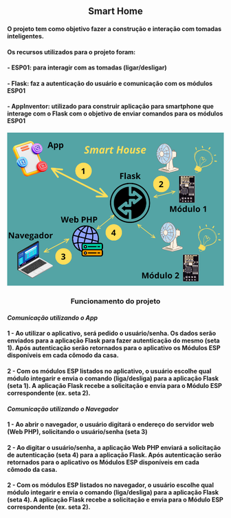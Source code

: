 ## <center>Smart Home</center>

#### O projeto tem como objetivo fazer a construção e interação com tomadas inteligentes.
#### Os recursos utilizados para o projeto foram:
#### - ESP01: para interagir com as tomadas (ligar/desligar)
#### - Flask: faz a autenticação do usuário e comunicação com os módulos ESP01
#### - AppInventor: utilizado para construir aplicação para smartphone que interage com o Flask com o objetivo de enviar comandos para os módulos ESP01

![Arquitetura da aplicação](smartHouse.png)

### <center>Funcionamento do projeto</center>

#### _**Comunicação utilizando o App**_
#### 1 - Ao utilizar o aplicativo, será pedido o usuário/senha. Os dados serão enviados para a aplicação Flask para fazer autenticação do mesmo (seta 1). Após autenticação serão retornados para o aplicativo os Módulos ESP disponíveis em cada cômodo da casa.
#### 2 - Com os módulos ESP listados no aplicativo, o usuário escolhe qual módulo integarir e envia o comando (liga/desliga) para a aplicação Flask (seta 1). A aplicação Flask recebe a solicitação e envia para o Módulo ESP correspondente (ex. seta 2).

#### _**Comunicação utilizando o Navegador**_
#### 1 - Ao abrir o navegador, o usuário digitará o endereço do servidor web (Web PHP), solicitando o usuário/senha (seta 3)
#### 2 - Ao digitar o usuário/senha, a aplicação Web PHP enviará a solicitação de autenticação (seta 4) para a aplicação Flask. Após autenticação serão retornados para o aplicativo os Módulos ESP disponíveis em cada cômodo da casa.
#### 2 - Com os módulos ESP listados no navegador, o usuário escolhe qual módulo integarir e envia o comando (liga/desliga) para a aplicação Flask (seta 4). A aplicação Flask recebe a solicitação e envia para o Módulo ESP correspondente (ex. seta 2).